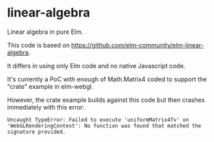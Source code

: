# linear-algebra
Linear algebra in pure Elm.

This code is based on https://github.com/elm-community/elm-linear-algebra.

It differs in using only Elm code and no native Javascript code.

It's currently a PoC with enough of Math.Matrix4 coded to support the "crate" example in elm-webgl.

However, the crate example builds against this code but then crashes immediately with this error:

    Uncaught TypeError: Failed to execute 'uniformMatrix4fv' on 'WebGLRenderingContext': No function was found that matched the signature provided.
